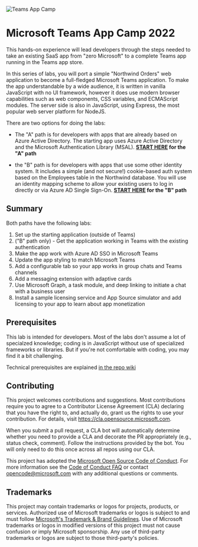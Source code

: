 ![Teams App Camp](./Labs/Assets/code-lab-banner.png)
# Microsoft Teams App Camp 2022

This hands-on experience will lead developers through the steps needed to take an existing SaaS app from "zero Microsoft" to a complete Teams app running in the Teams app store. 

In this series of labs, you will port a simple "Northwind Orders" web application to become a full-fledged Microsoft Teams application. To make the app understandable by a wide audience, it is written in vanilla JavaScript with no UI framework, however it does use modern browser capabilities such as web components, CSS variables, and ECMAScript modules. The server side is also in JavaScript, using Express, the most popular web server platform for NodeJS.

There are two options for doing the labs:

* The "A" path is for developers with apps that are already based on Azure Active Directory. The starting app uses Azure Active Directory and the Microsoft Authentication Library (MSAL).
**[START HERE](./Labs/Labs-A/Lab-A01.md) for the "A" path**

* the "B" path is for developers with apps that use some other identity system. It includes a simple (and not secure!) cookie-based auth system based on the Employees table in the Northwind database. You will use an identity mapping scheme to allow your existing users to log in directly or via Azure AD Single Sign-On.
**[START HERE](./Labs/Labs-B/Lab-B01.md) for the "B" path**

## Summary

Both paths have the following labs:

1. Set up the starting application (outside of Teams)
2. ("B" path only) - Get the application working in Teams with the existing authentication
3. Make the app work with Azure AD SSO in Microsoft Teams
4. Update the app styling to match Microsoft Teams
5. Add a configurable tab so your app works in group chats and Teams channels
6. Add a messaging extension with adaptive cards
7. Use Microsoft Graph, a task module, and deep linking to initiate a chat with a business user
8. Install a sample licensing service and App Source simulator and add licensing to your app to learn about app monetization

## Prerequisites

This lab is intended for developers. Most of the labs don't assume a lot of specialzed knowledge; coding is  in JavaScript without use of specialized frameworks or libraries. But if you're not comfortable with coding, you may find it a bit challenging.

Technical prerequisites are explained [in the repo wiki](https://github.com/OfficeDev/TeamsAppCamp1/wiki/Lab-Prerequisites)

## Contributing

This project welcomes contributions and suggestions.  Most contributions require you to agree to a
Contributor License Agreement (CLA) declaring that you have the right to, and actually do, grant us
the rights to use your contribution. For details, visit https://cla.opensource.microsoft.com.

When you submit a pull request, a CLA bot will automatically determine whether you need to provide
a CLA and decorate the PR appropriately (e.g., status check, comment). Follow the instructions
provided by the bot. You will only need to do this once across all repos using our CLA.

This project has adopted the [Microsoft Open Source Code of Conduct](https://opensource.microsoft.com/codeofconduct/).
For more information see the [Code of Conduct FAQ](https://opensource.microsoft.com/codeofconduct/faq/) or
contact [opencode@microsoft.com](mailto:opencode@microsoft.com) with any additional questions or comments.

## Trademarks

This project may contain trademarks or logos for projects, products, or services. Authorized use of Microsoft 
trademarks or logos is subject to and must follow 
[Microsoft's Trademark & Brand Guidelines](https://www.microsoft.com/en-us/legal/intellectualproperty/trademarks/usage/general).
Use of Microsoft trademarks or logos in modified versions of this project must not cause confusion or imply Microsoft sponsorship.
Any use of third-party trademarks or logos are subject to those third-party's policies.
